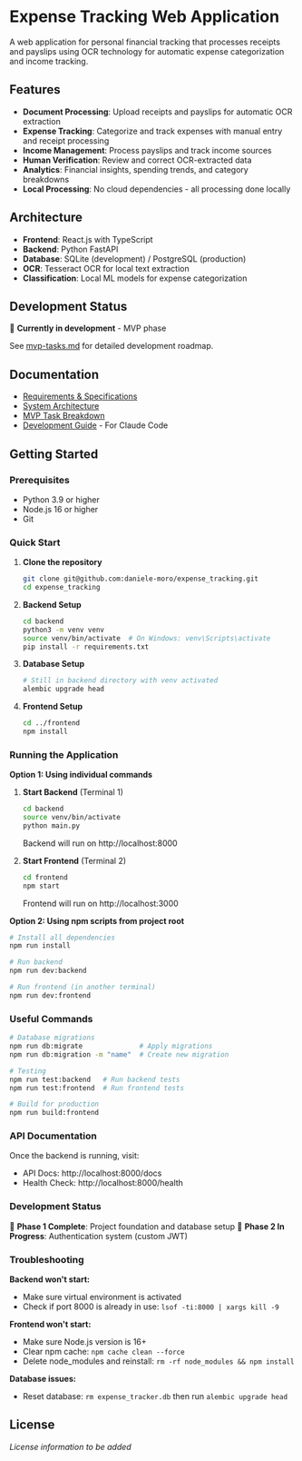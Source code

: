 # Expense Tracking Web Application

A web application for personal financial tracking that processes receipts and payslips using OCR technology for automatic expense categorization and income tracking.

## Features

- **Document Processing**: Upload receipts and payslips for automatic OCR extraction
- **Expense Tracking**: Categorize and track expenses with manual entry and receipt processing
- **Income Management**: Process payslips and track income sources
- **Human Verification**: Review and correct OCR-extracted data
- **Analytics**: Financial insights, spending trends, and category breakdowns
- **Local Processing**: No cloud dependencies - all processing done locally

## Architecture

- **Frontend**: React.js with TypeScript
- **Backend**: Python FastAPI
- **Database**: SQLite (development) / PostgreSQL (production)
- **OCR**: Tesseract OCR for local text extraction
- **Classification**: Local ML models for expense categorization

## Development Status

🚧 **Currently in development** - MVP phase

See [mvp-tasks.md](./mvp-tasks.md) for detailed development roadmap.

## Documentation

- [Requirements & Specifications](./requirements.md)
- [System Architecture](./architecture.md)
- [MVP Task Breakdown](./mvp-tasks.md)
- [Development Guide](./CLAUDE.md) - For Claude Code

## Getting Started

### Prerequisites
- Python 3.9 or higher
- Node.js 16 or higher
- Git

### Quick Start

1. **Clone the repository**
   ```bash
   git clone git@github.com:daniele-moro/expense_tracking.git
   cd expense_tracking
   ```

2. **Backend Setup**
   ```bash
   cd backend
   python3 -m venv venv
   source venv/bin/activate  # On Windows: venv\Scripts\activate
   pip install -r requirements.txt
   ```

3. **Database Setup**
   ```bash
   # Still in backend directory with venv activated
   alembic upgrade head
   ```

4. **Frontend Setup**
   ```bash
   cd ../frontend
   npm install
   ```

### Running the Application

**Option 1: Using individual commands**

1. **Start Backend** (Terminal 1)
   ```bash
   cd backend
   source venv/bin/activate
   python main.py
   ```
   Backend will run on http://localhost:8000

2. **Start Frontend** (Terminal 2)
   ```bash
   cd frontend
   npm start
   ```
   Frontend will run on http://localhost:3000

**Option 2: Using npm scripts from project root**

```bash
# Install all dependencies
npm run install

# Run backend
npm run dev:backend

# Run frontend (in another terminal)
npm run dev:frontend
```

### Useful Commands

```bash
# Database migrations
npm run db:migrate              # Apply migrations
npm run db:migration -m "name"  # Create new migration

# Testing
npm run test:backend   # Run backend tests
npm run test:frontend  # Run frontend tests

# Build for production
npm run build:frontend
```

### API Documentation

Once the backend is running, visit:
- API Docs: http://localhost:8000/docs
- Health Check: http://localhost:8000/health

### Development Status

🚧 **Phase 1 Complete**: Project foundation and database setup
🔄 **Phase 2 In Progress**: Authentication system (custom JWT)

### Troubleshooting

**Backend won't start:**
- Make sure virtual environment is activated
- Check if port 8000 is already in use: `lsof -ti:8000 | xargs kill -9`

**Frontend won't start:**
- Make sure Node.js version is 16+
- Clear npm cache: `npm cache clean --force`
- Delete node_modules and reinstall: `rm -rf node_modules && npm install`

**Database issues:**
- Reset database: `rm expense_tracker.db` then run `alembic upgrade head`

## License

*License information to be added*